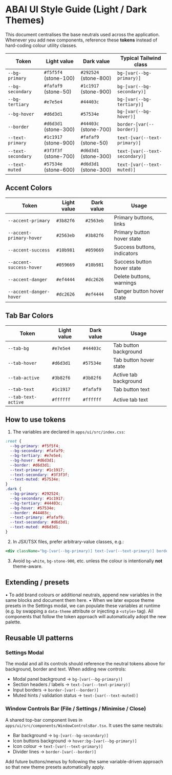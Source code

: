 # ABAI UI Style Guide (Light / Dark Themes)

This document centralises the base neutrals used across the application. Whenever you add new components, reference these **tokens** instead of hard-coding colour utility classes.

| Token              | Light value           | Dark value            | Typical Tailwind class         |
| ------------------ | --------------------- | --------------------- | ------------------------------ |
| `--bg-primary`     | `#f5f5f4` (stone-100) | `#292524` (stone-800) | `bg-[var(--bg-primary)]`       |
| `--bg-secondary`   | `#fafaf9` (stone-50)  | `#1c1917` (stone-900) | `bg-[var(--bg-secondary)]`     |
| `--bg-tertiary`    | `#e7e5e4`             | `#44403c`             | `bg-[var(--bg-tertiary)]`      |
| `--bg-hover`       | `#d6d3d1`             | `#57534e`             | `bg-[var(--bg-hover)]`         |
| `--border`         | `#d6d3d1` (stone-300) | `#44403c` (stone-700) | `border-[var(--border)]`       |
| `--text-primary`   | `#1c1917` (stone-900) | `#fafaf9` (stone-50)  | `text-[var(--text-primary)]`   |
| `--text-secondary` | `#3f3f3f` (stone-700) | `#d6d3d1` (stone-300) | `text-[var(--text-secondary)]` |
| `--text-muted`     | `#57534e` (stone-600) | `#d6d3d1` (stone-300) | `text-[var(--text-muted)]`     |

## Accent Colors

| Token                    | Light value | Dark value | Usage                       |
| ------------------------ | ----------- | ---------- | --------------------------- |
| `--accent-primary`       | `#3b82f6`   | `#2563eb`  | Primary buttons, links      |
| `--accent-primary-hover` | `#2563eb`   | `#3b82f6`  | Primary button hover state  |
| `--accent-success`       | `#10b981`   | `#059669`  | Success buttons, indicators |
| `--accent-success-hover` | `#059669`   | `#10b981`  | Success button hover state  |
| `--accent-danger`        | `#ef4444`   | `#dc2626`  | Delete buttons, warnings    |
| `--accent-danger-hover`  | `#dc2626`   | `#ef4444`  | Danger button hover state   |

## Tab Bar Colors

| Token               | Light value | Dark value | Usage                  |
| ------------------- | ----------- | ---------- | ---------------------- |
| `--tab-bg`          | `#e7e5e4`   | `#44403c`  | Tab button background  |
| `--tab-hover`       | `#d6d3d1`   | `#57534e`  | Tab button hover state |
| `--tab-active`      | `#3b82f6`   | `#3b82f6`  | Active tab background  |
| `--tab-text`        | `#1c1917`   | `#fafaf9`  | Tab button text        |
| `--tab-text-active` | `#ffffff`   | `#ffffff`  | Active tab text        |

## How to use tokens

1. The variables are declared in `apps/ui/src/index.css`:

```css
:root {
  --bg-primary: #f5f5f4;
  --bg-secondary: #fafaf9;
  --bg-tertiary: #e7e5e4;
  --bg-hover: #d6d3d1;
  --border: #d6d3d1;
  --text-primary: #1c1917;
  --text-secondary: #3f3f3f;
  --text-muted: #57534e;
}
.dark {
  --bg-primary: #292524;
  --bg-secondary: #1c1917;
  --bg-tertiary: #44403c;
  --bg-hover: #57534e;
  --border: #44403c;
  --text-primary: #fafaf9;
  --text-secondary: #d6d3d1;
  --text-muted: #d6d3d1;
}
```

2. In JSX/TSX files, prefer arbitrary-value classes, e.g.:

```jsx
<div className="bg-[var(--bg-primary)] text-[var(--text-primary)] border border-[var(--border)]" />
```

3. Avoid `bg-white`, `bg-stone-900`, etc. unless the colour is intentionally **not** theme-aware.

## Extending / presets

• To add brand colours or additional neutrals, append new variables in the same blocks and document them here.
• When we later expose theme presets in the Settings modal, we can populate these variables at runtime (e.g. by swapping a `data-theme` attribute or injecting a `<style>` tag). All components that follow the token approach will automatically adopt the new palette.

## Reusable UI patterns

### Settings Modal

The modal and all its controls should reference the neutral tokens above for background, border and text. When adding new controls:

- Modal panel background → `bg-[var(--bg-primary)]`
- Section headers / labels → `text-[var(--text-primary)]`
- Input borders → `border-[var(--border)]`
- Muted hints / validation status → `text-[var(--text-muted)]`

### Window Controls Bar (File / Settings / Minimise / Close)

A shared top-bar component lives in `apps/ui/src/components/WindowControlsBar.tsx`. It uses the same neutrals:

- Bar background → `bg-[var(--bg-secondary)]`
- Icon buttons background → `hover:bg-[var(--bg-primary)]`
- Icon colour → `text-[var(--text-primary)]`
- Divider lines → `border-[var(--border)]`

Add future buttons/menus by following the same variable-driven approach so that new theme presets automatically apply.
